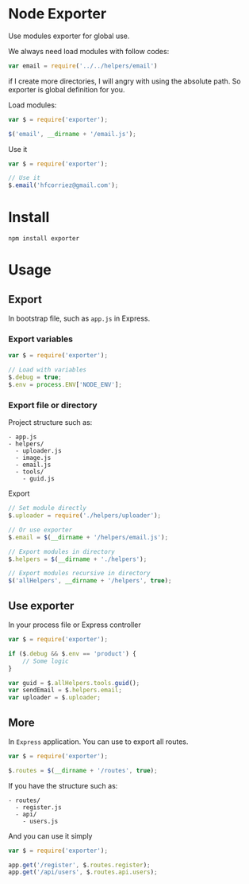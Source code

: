 # Node Exporter

Use modules exporter for global use.

We always need load modules with follow codes:

```js
var email = require('../../helpers/email')
```

if I create more directories, I will angry with using the absolute path. So exporter is global definition for you.

Load modules:

```js
var $ = require('exporter');

$('email', __dirname + '/email.js');
```

Use  it

```js
var $ = require('exporter');

// Use it
$.email('hfcorriez@gmail.com');
```


# Install

```
npm install exporter
```

# Usage

## Export

In bootstrap file, such as `app.js` in Express.

### Export variables

```js
var $ = require('exporter');

// Load with variables
$.debug = true;
$.env = process.ENV['NODE_ENV'];
```

### Export file or directory

Project structure such as:

```
- app.js
- helpers/
  - uploader.js
  - image.js
  - email.js
  - tools/
    - guid.js
```

Export

```js
// Set module directly
$.uploader = require('./helpers/uploader');

// Or use exporter
$.email = $(__dirname + '/helpers/email.js');

// Export modules in directory
$.helpers = $(__dirname + './helpers');

// Export modules recursive in directory
$('allHelpers', __dirname + '/helpers', true);
```

## Use exporter

In your process file or Express controller

```js
var $ = require('exporter');

if ($.debug && $.env == 'product') {
    // Some logic
}

var guid = $.allHelpers.tools.guid();
var sendEmail = $.helpers.email;
var uploader = $.uploader;
```

## More

In `Express` application. You can use to export all routes.

```js
var $ = require('exporter');

$.routes = $(__dirname + '/routes', true);
```

If you have the structure such as:

```
- routes/
  - register.js
  - api/
    - users.js
```

And you can use it simply

```js
var $ = require('exporter');

app.get('/register', $.routes.register);
app.get('/api/users', $.routes.api.users);
```